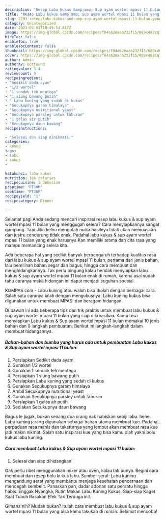 ```yaml
---
description: "Resep Labu kukus &amp;amp; Sup ayam wortel mpasi 11 bulan yang Lezat Sekali, Buat Buka Puasa Enak Banget"
title: "Resep Labu kukus &amp;amp; Sup ayam wortel mpasi 11 bulan yang Lezat Sekali, Buat Buka Puasa Enak Banget"
slug: 2293-resep-labu-kukus-and-amp-sup-ayam-wortel-mpasi-11-bulan-yang-lezat-sekali-buat-buka-puasa-enak-banget
category: Uncategorized
date: 2023-03-01T18:49:54.847Z
image: https://img-global.cpcdn.com/recipes/f04a62eaaa232f15/680x482cq70/labu-kukus-sup-ayam-wortel-mpasi-11-bulan-foto-resep-utama.jpg
hideToc: false
enableToc: true
enableTocContent: false
thumbnail: https://img-global.cpcdn.com/recipes/f04a62eaaa232f15/680x482cq70/labu-kukus-sup-ayam-wortel-mpasi-11-bulan-foto-resep-utama.jpg
cover: https://img-global.cpcdn.com/recipes/f04a62eaaa232f15/680x482cq70/labu-kukus-sup-ayam-wortel-mpasi-11-bulan-foto-resep-utama.jpg
author: Admin
authorAv: notfound
ratingvalue: 3.4
reviewcount: 9
recipeingredient:
- "Sedikit dada ayam"
- "1/2 wortel"
- "1 sendok teh mentega"
- "1 siung bawang putih"
- " Labu kuning yang sudah di kukus"
- "Secukupnya garam himalaya"
- "Secukupnya nutritional yeast"
- "Secukupnya parsley untuk taburan"
- "1 gelas air putih"
- "Secukupnya daun bawang"
recipeinstructions:

- "Selesai dan siap dinikmati!"
categories:
- Resep
tags:
- labu
- kukus
- 

katakunci: labu kukus  
nutrition: 186 calories
recipecuisine: Indonesian
preptime: "PT30M"
cooktime: "PT36M"
recipeyield: "1"
recipecategory: Dinner

---
```



Selamat pagi Anda sedang mencari inspirasi resep labu kukus &amp; sup ayam wortel mpasi 11 bulan yang menggugah selera? Cara menyiapkannya sangat gampang. Tapi Jika keliru mengolah maka hasilnya tidak akan memuaskan dan justru cenderung tidak enak. Padahal labu kukus &amp; sup ayam wortel mpasi 11 bulan yang enak harusnya Kan memiliki aroma dan cita rasa yang mampu memancing selera kita.


Ada beberapa hal yang sedikit banyak berpengaruh terhadap kualitas rasa dari labu kukus &amp; sup ayam wortel mpasi 11 bulan, pertama dari jenis bahan, lalu pemilihan bahan segar dan bagus, hingga cara membuat dan menghidangkannya. Tak perlu bingung kalau hendak menyiapkan labu kukus &amp; sup ayam wortel mpasi 11 bulan enak di rumah, karena asal sudah tahu caranya maka hidangan ini dapat menjadi suguhan spesial.

KOMPAS.com - Labu kuning atau waluh bisa diolah dengan berbagai cara. Salah satu caranya ialah dengan mengukusnya. Labu kuning kukus bisa digunakan untuk membuat MPASI dan beragam hidangan.


Di bawah ini ada beberapa tips dan trik praktis untuk membuat labu kukus &amp; sup ayam wortel mpasi 11 bulan yang siap dikreasikan. Kamu bisa menyiapkan Labu kukus &amp; Sup ayam wortel mpasi 11 bulan memakai 10 jenis bahan dan 0 langkah pembuatan. Berikut ini langkah-langkah dalam membuat hidangannya.

<!--inarticleads1-->

##### Bahan-bahan dan bumbu yang harus ada untuk pembuatan Labu kukus &amp; Sup ayam wortel mpasi 11 bulan:

1. Persiapkan Sedikit dada ayam
1. Gunakan 1/2 wortel
1. Gunakan 1 sendok teh mentega
1. Persiapkan 1 siung bawang putih
1. Persiapkan  Labu kuning yang sudah di kukus
1. Gunakan Secukupnya garam himalaya
1. Ambil Secukupnya nutritional yeast
1. Gunakan Secukupnya parsley untuk taburan
1. Persiapkan 1 gelas air putih
1. Sediakan Secukupnya daun bawang


Bagus le jugak, bukan senang dua orang nak habiskan sebiji labu. hehe. Labu kuning jarang digunakan sebagai bahan utama membuat kue. Padahal, perpaduan rasa manis dan teksturnya yang lembut akan membuat rasa kue jadi makin nikmat. Salah satu inspirasi kue yang bisa kamu olah yakni bolu kukus labu kuning. 

<!--inarticleads2-->

##### Cara membuat Labu kukus &amp; Sup ayam wortel mpasi 11 bulan:


1. Selesai dan siap dihidangkan!

Gak perlu ribet menggunakan mixer atau oven, kalau tak punya. Begini cara membuat dan resep bolu kukus labu. Sumber serat: Labu kuning mengandung serat yang membantu menjaga kesehatan pencernaan dan mencegah sembelit. Panaskan pan, dadar adonan satu persatu hingga habis. Enggak Nyangka, Rutin Makan Labu Kuning Kukus, Siap-siap Kaget Saat Tubuh Rasakan Efek Tak Terduga ini!. 

Gimana nih? Mudah bukan? Itulah cara membuat labu kukus &amp; sup ayam wortel mpasi 11 bulan yang bisa kamu lakukan di rumah. Selamat mencoba!

